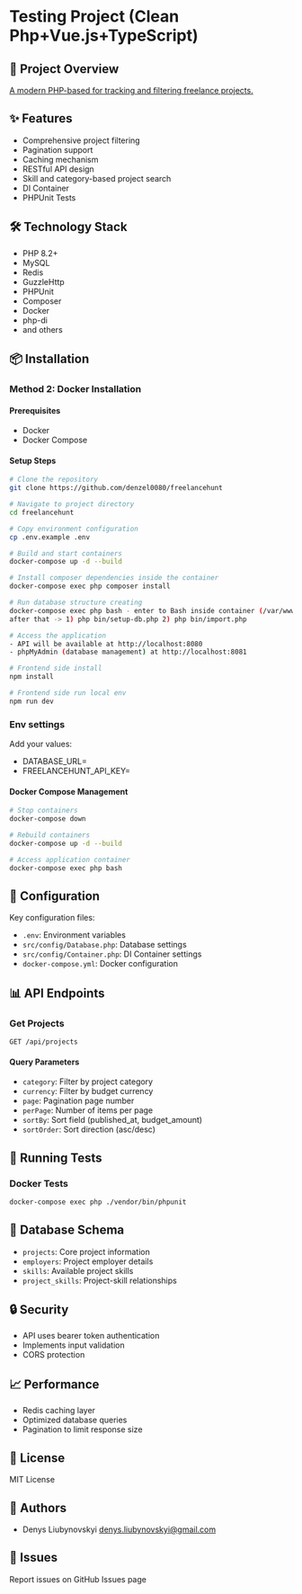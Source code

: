 # Testing Project (Clean Php+Vue.js+TypeScript)

## 🚀 Project Overview
[A modern PHP-based for tracking and filtering freelance projects.](https://github.com/freelancehunt/code-test)

## ✨ Features
- Comprehensive project filtering
- Pagination support
- Caching mechanism
- RESTful API design
- Skill and category-based project search
- DI Container
- PHPUnit Tests

## 🛠️ Technology Stack
- PHP 8.2+
- MySQL
- Redis
- GuzzleHttp
- PHPUnit
- Composer
- Docker
- php-di
- and others

## 📦 Installation

### Method 2: Docker Installation

#### Prerequisites
- Docker
- Docker Compose

#### Setup Steps
```bash
# Clone the repository
git clone https://github.com/denzel0080/freelancehunt

# Navigate to project directory
cd freelancehunt

# Copy environment configuration
cp .env.example .env

# Build and start containers
docker-compose up -d --build

# Install composer dependencies inside the container
docker-compose exec php composer install

# Run database structure creating
docker-compose exec php bash - enter to Bash inside container (/var/www/html#)
after that -> 1) php bin/setup-db.php 2) php bin/import.php

# Access the application
- API will be available at http://localhost:8080
- phpMyAdmin (database management) at http://localhost:8081

# Frontend side install
npm install

# Frontend side run local env
npm run dev
```
### Env settings
Add your values:
- DATABASE_URL=
- FREELANCEHUNT_API_KEY=

#### Docker Compose Management
```bash
# Stop containers
docker-compose down

# Rebuild containers
docker-compose up -d --build

# Access application container
docker-compose exec php bash
```

## 🔧 Configuration
Key configuration files:
- `.env`: Environment variables
- `src/config/Database.php`: Database settings
- `src/config/Container.php`: DI Container settings
- `docker-compose.yml`: Docker configuration

## 📊 API Endpoints

### Get Projects
`GET /api/projects`

#### Query Parameters
- `category`: Filter by project category
- `currency`: Filter by budget currency
- `page`: Pagination page number
- `perPage`: Number of items per page
- `sortBy`: Sort field (published_at, budget_amount)
- `sortOrder`: Sort direction (asc/desc)

## 🧪 Running Tests


### Docker Tests
```bash
docker-compose exec php ./vendor/bin/phpunit
```

## 📝 Database Schema
- `projects`: Core project information
- `employers`: Project employer details
- `skills`: Available project skills
- `project_skills`: Project-skill relationships

## 🔒 Security
- API uses bearer token authentication
- Implements input validation
- CORS protection

## 📈 Performance
- Redis caching layer
- Optimized database queries
- Pagination to limit response size

## 📜 License
MIT License

## 👥 Authors
- Denys Liubynovskyi <denys.liubynovskyi@gmail.com>

## 🐛 Issues
Report issues on GitHub Issues page